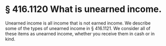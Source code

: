 # § 416.1120   What is unearned income.

Unearned income is all income that is not earned income. We describe some of the types of unearned income in § 416.1121. We consider all of these items as unearned income, whether you receive them in cash or in kind.




